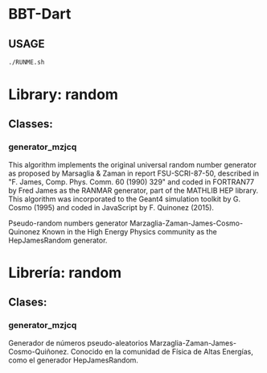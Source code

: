 # BBT-Dart
## USAGE
```bash
./RUNME.sh
```
# Library: random
## Classes:
### generator_mzjcq
This algorithm implements the original universal random number generator
as proposed by Marsaglia & Zaman in report FSU-SCRI-87-50,
described in "F. James, Comp. Phys. Comm. 60 (1990) 329" and coded
in FORTRAN77 by Fred James as the RANMAR generator, part of the MATHLIB
HEP library. This algorithm was incorporated to the Geant4 simulation
toolkit by G. Cosmo (1995) and coded in JavaScript by F. Quinonez (2015). 

Pseudo-random numbers generator Marzaglia-Zaman-James-Cosmo-Quinonez
Known in the High Energy Physics community as the HepJamesRandom generator.


# Librería: random
## Clases:
### generator_mzjcq
Generador de números pseudo-aleatorios Marzaglia-Zaman-James-Cosmo-Quiñonez.
Conocido en la comunidad de Física de Altas Energías, como el generador HepJamesRandom.

